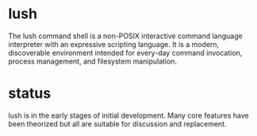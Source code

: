 lush
====

The lush command shell is a non-POSIX interactive command language interpreter with an expressive scripting language.  It is a modern, discoverable environment intended for every-day command invocation, process management, and filesystem manipulation.

status
======

lush is in the early stages of initial development.  Many core features have been theorized but all are suitable for discussion and replacement.
